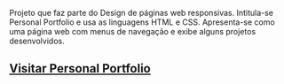 Projeto que faz parte do Design de páginas web responsivas. Intitula-se Personal Portfolio e usa as linguagens HTML e CSS.
Apresenta-se como uma página web com menus de navegação e exibe alguns projetos desenvolvidos.
## [Visitar Personal Portfolio](https://nuno1alves.github.io/front-end-projects/Personal%20Portfolio/)

